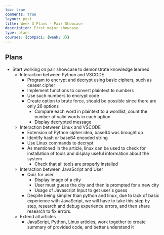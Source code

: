 ```yaml
---
toc: true
comments: true
layout: post
title: Week 3 Plans - Pair Showcase
description: First major showcase
type: plans
courses: {compsci: {week: 3}}
---
```


## Plans

- Start working on pair showcase to demonstrate knowledge learned
    - Interaction between Python and VSCODE
        - Program to encrypt and decrypt using basic ciphers, such as ceaser cipher
        - Implement functions to convert plaintext to numbers 
        - Use such numbers to encrypt code
        - Create option to brute force, should be possible since there are only 26 options
            - Compare each word in plaintext to a wordlist, count the number of valid words in each option
            - Display decrypted message
    - Interaction between Linux and VSCODE
        - Extension of Python cipher idea, base64 was brought up
        - Identify hash or base64 encoded string
        - Use Linux commands to decrypt
        - As mentioned in the article, linux can be used to check for installation of tools and display useful information about the system
            - Check that all tools are properly installed
    - Interaction between JavaScript and User
        - Quiz for user
            - Display image of a city
            - User must guess the city and then is prompted for a new city
            - Usage of Javascript Input to get user's guess
        - Despite being simpler than python and linux, due to lack of basic experience with JavaScript, we will have to take this step by step, research and debug experience errors, and then share research to fix errors.
    - Extend all articles
        - JavaScript, Python, Linux articles, work together to create summary of provided code, and better understand it
